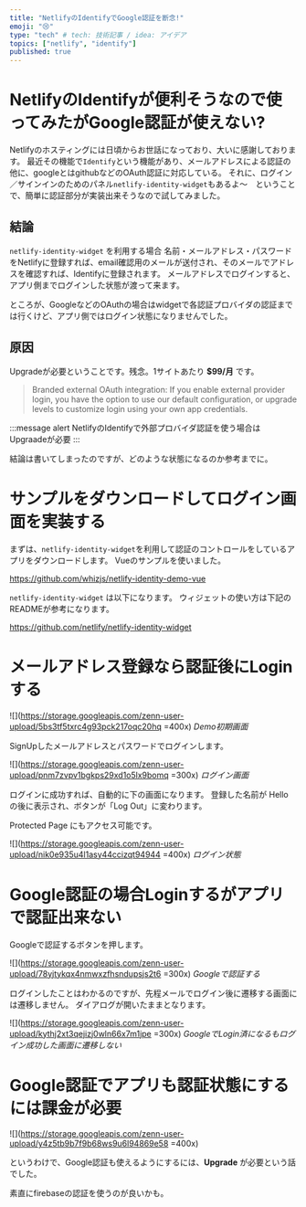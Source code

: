 ```yaml
---
title: "NetlifyのIdentifyでGoogle認証を断念!"
emoji: "😢"
type: "tech" # tech: 技術記事 / idea: アイデア
topics: ["netlify", "identify"]
published: true
---
```

# NetlifyのIdentifyが便利そうなので使ってみたがGoogle認証が使えない?

Netlifyのホスティングには日頃からお世話になっており、大いに感謝しております。
最近その機能で`Identify`という機能があり、メールアドレスによる認証の他に、googleとはgithubなどのOAuth認証に対応している。
それに、ログイン／サインインのためのパネル`netlify-identity-widget`もあるよ〜　ということで、簡単に認証部分が実装出来そうなので試してみました。

## 結論

`netlify-identity-widget` を利用する場合
名前・メールアドレス・パスワードをNetlifyに登録すれば、email確認用のメールが送付され、そのメールでアドレスを確認すれば、Identifyに登録されます。
メールアドレスでログインすると、アプリ側までログインした状態が渡って来ます。

ところが、GoogleなどのOAuthの場合はwidgetで各認証プロバイダの認証までは行くけど、アプリ側ではログイン状態になりませんでした。

## 原因

Upgradeが必要ということです。残念。1サイトあたり **$99/月** です。

> Branded external OAuth integration: If you enable external provider login, you have the option to use our default configuration, or upgrade levels to customize login using your own app credentials.

:::message alert
NetlifyのIdentifyで外部プロバイダ認証を使う場合はUpgraadeが必要
:::

結論は書いてしまったのですが、どのような状態になるのか参考までに。

# サンプルをダウンロードしてログイン画面を実装する

まずは、`netlify-identity-widget`を利用して認証のコントロールをしているアプリをダウンロードします。
Vueのサンプルを使いました。

https://github.com/whizjs/netlify-identity-demo-vue

`netlify-identity-widget` は以下になります。
ウィジェットの使い方は下記のREADMEが参考になります。

https://github.com/netlify/netlify-identity-widget

# メールアドレス登録なら認証後にLoginする

![](https://storage.googleapis.com/zenn-user-upload/5bs3tf5txrc4g93pck217oqc20hq =400x)
*Demo初期画面*

SignUpしたメールアドレスとパスワードでログインします。

![](https://storage.googleapis.com/zenn-user-upload/pnm7zvpv1bgkps29xd1o5lx9bomq =300x)
*ログイン画面*

ログインに成功すれば、自動的に下の画面になります。
登録した名前が Hello の後に表示され、ボタンが「Log Out」に変わります。

Protected Page にもアクセス可能です。

![](https://storage.googleapis.com/zenn-user-upload/nik0e935u4l1asy44ccizqt94944 =400x)
*ログイン状態*

# Google認証の場合Loginするがアプリで認証出来ない

Googleで認証するボタンを押します。

![](https://storage.googleapis.com/zenn-user-upload/78yjtykqx4nmwxzfhsndupsjs2t6 =300x)
*Googleで認証する*

ログインしたことはわかるのですが、先程メールでログイン後に遷移する画面には遷移しません。
ダイアログが開いたままとなります。

![](https://storage.googleapis.com/zenn-user-upload/kythj2xt3qejizj0wln66x7m1jpe =300x)
*GoogleでLogin済になるもログイン成功した画面に遷移しない*



# Google認証でアプリも認証状態にするには課金が必要

![](https://storage.googleapis.com/zenn-user-upload/y4z5tb9b7f9b68ws9u6l94869e58 =400x)

というわけで、Google認証も使えるようにするには、**Upgrade** が必要という話でした。

素直にfirebaseの認証を使うのが良いかも。

